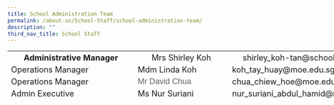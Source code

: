 ```yaml
---
title: School Administration Team
permalink: /about-us/School-Staff/school-administration-team/
description: ""
third_nav_title: School Staff
---
```

<table class="iveo_table ives_tab_simple ive_eobj_left" style="width: 837.125px; height: 106px;">

<tbody>

<tr>

<th style="width: 293px;"><font size="4">Administrative Manager</font></th>

<th style="width: 219px;"><font size="4"><span style="font-weight: normal;">Mrs Shirley Koh</span></font></th>

<th style="width: 297px;"><font size="4"><span style="font-weight: normal;">shirley_koh-tan@schools.gov.sg</span></font></th>

</tr>

<tr>

<td><font size="4">Operations Manager</font></td>

<td><font size="4">Mdm Linda Koh</font></td>

<td><font size="4">koh_tay_huay@moe.edu.sg</font></td>

</tr>

<tr>

<td><font size="4">Operations Manager</font></td>

<td><span style="color: rgb(95, 99, 104); font-family: arial, sans-serif;"><font size="4">Mr David Chua</font></span></td>

<td><font size="4">chua_chiew_hoe@moe.edu.sg</font></td>

</tr>

<tr>

<td><font size="4">Admin Executive</font></td>

<td><font size="4">Ms Nur Suriani&nbsp;</font></td>

<td><font size="4">nur_suriani_abdul_hamid@moe.edu.sg</font></td>

</tr>

<tr>

<td><font size="4" face="arial, sans-serif">Admin Executive<span>&nbsp;</span></font></td>

<td><font size="4" face="arial, sans-serif">Mdm Jesline Hoe&nbsp;</font></td>

<td><font size="4" face="arial, sans-serif">hoe_bee_lay@moe.edu.sg</font>  
</td>

</tr>

<tr>

<td><font size="4">ICT Manager</font></td>

<td><font size="4">Mr Zahlan Yusop</font></td>

<td><font size="4">zahlan_md_yusop@moe.edu.sg</font></td>

</tr>

<tr>

<td><font size="4">Management Support Officer</font></td>

<td><font size="4">Mrs Anmol Sanjay&nbsp;</font></td>

<td><font size="4">anmol_sanjay_kanaya@moe.edu.sg</font></td>

</tr>

<tr>

<td><font size="4">Management Support Officer</font></td>

<td><font size="4">Mdm Siti Zamila </font></td>

<td><font size="4">siti_zamila_jumat@moe.edu.sg</font></td>

</tr>

<tr>

<td><font size="4">Management Support Officer</font></td>

<td><font size="4">Mdm Siti Zamila  
</font></td>

<td><font size="4">siti_zamila_jumat@moe.edu.sg</font></td>

</tr>

<tr>

<td><font size="4">Management Support Officer</font></td>

<td><font size="4">Ms Serene Koh</font></td>

<td><font size="4">koh_geok_suan_a@moe.edu.sg</font></td>

</tr>

</tbody>

</table>